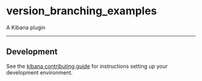 # version_branching_examples

A Kibana plugin

---

## Development

See the [kibana contributing guide](https://github.com/elastic/kibana/blob/master/CONTRIBUTING.md) for instructions setting up your development environment.
